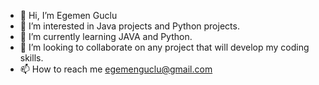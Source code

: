 - 👋 Hi, I’m Egemen Guclu
- 👀 I’m interested in Java projects and Python projects.
- 🌱 I’m currently learning JAVA and Python.
- 💞️ I’m looking to collaborate on any project that will develop my coding skills.
- 📫 How to reach me egemenguclu@gmail.com


